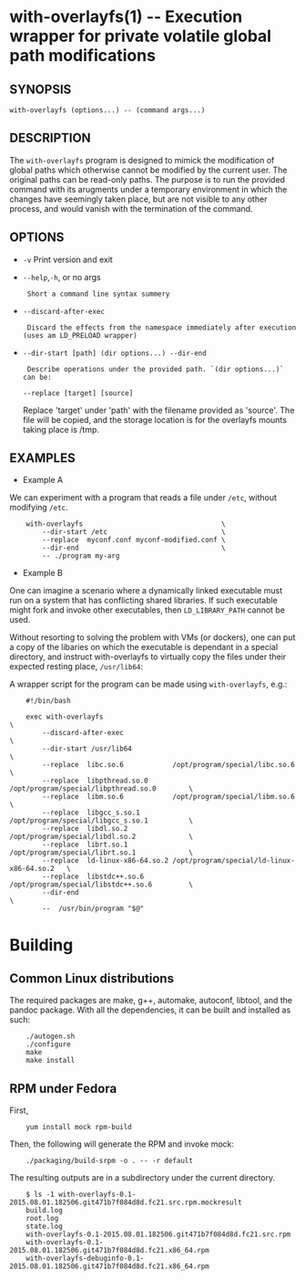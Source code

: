 with-overlayfs(1) -- Execution wrapper for private volatile global path modifications
=====================================================================================

## SYNOPSIS

``with-overlayfs (options...) -- (command args...)``

## DESCRIPTION

The `with-overlayfs` program is designed to mimick the modification of
global paths which otherwise cannot be modified by the current
user. The original paths can be read-only paths. The purpose is to run
the provided command with its arugments under a temporary environment
in which the changes have seemingly taken place, but are not visible
to any other process, and would vanish with the termination of the
command.

## OPTIONS

* `-v`
       Print version and exit

* `--help`,`-h`, or no args

       Short a command line syntax summery

* `--discard-after-exec`

       Discard the effects from the namespace immediately after execution (uses am LD_PRELOAD wrapper)

* `--dir-start [path] (dir options...) --dir-end`

       Describe operations under the provided path. `(dir options...)` can be:

    `--replace [target] [source]`

    Replace 'target' under 'path' with the filename provided as 'source'.
    The file will be copied, and the storage location is for the overlayfs
    mounts taking place is /tmp.

## EXAMPLES

* Example A

We can experiment with a program that reads a file under `/etc`, without
modifying `/etc`.

```
    with-overlayfs                                  \
        --dir-start /etc                            \
        --replace  myconf.conf myconf-modified.conf \
        --dir-end                                   \
        -- ./program my-arg
```

* Example B

One can imagine a scenario where a dynamically linked executable must
run on a system that has conflicting shared libraries. If such
executable might fork and invoke other executables, then
`LD_LIBRARY_PATH` cannot be used.

Without resorting to solving the problem with VMs (or dockers), one
can put a copy of the libaries on which the executable is dependant in
a special directory, and instruct with-overlayfs to virtually copy the
files under their expected resting place, `/usr/lib64`:

A wrapper script for the program can be made using `with-overlayfs`, e.g.:

```
    #!/bin/bash

    exec with-overlayfs                                                             \
        --discard-after-exec                                                        \
        --dir-start /usr/lib64                                                      \
        --replace  libc.so.6            /opt/program/special/libc.so.6              \
        --replace  libpthread.so.0      /opt/program/special/libpthread.so.0        \
        --replace  libm.so.6            /opt/program/special/libm.so.6              \
        --replace  libgcc_s.so.1        /opt/program/special/libgcc_s.so.1          \
        --replace  libdl.so.2           /opt/program/special/libdl.so.2             \
        --replace  librt.so.1           /opt/program/special/librt.so.1             \
        --replace  ld-linux-x86-64.so.2 /opt/program/special/ld-linux-x86-64.so.2   \
        --replace  libstdc++.so.6       /opt/program/special/libstdc++.so.6         \
        --dir-end                                                                   \
        --  /usr/bin/program "$@"
```
# Building

## Common Linux distributions

The required packages are make, g++, automake, autoconf, libtool,
and the pandoc package. With all the dependencies, it can be
built and installed as such:


```
    ./autogen.sh
    ./configure
    make
    make install

```

## RPM under Fedora

First,

```
    yum install mock rpm-build
```

Then, the following will generate the RPM and invoke mock:

```
    ./packaging/build-srpm -o . -- -r default

```

The resulting outputs are in a subdirectory under the current directory.

```
    $ ls -1 with-overlayfs-0.1-2015.08.01.182506.git471b7f084d8d.fc21.src.rpm.mockresult
    build.log
    root.log
    state.log
    with-overlayfs-0.1-2015.08.01.182506.git471b7f084d8d.fc21.src.rpm
    with-overlayfs-0.1-2015.08.01.182506.git471b7f084d8d.fc21.x86_64.rpm
    with-overlayfs-debuginfo-0.1-2015.08.01.182506.git471b7f084d8d.fc21.x86_64.rpm

```
